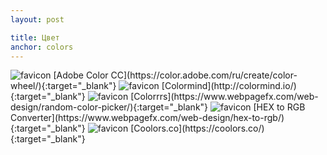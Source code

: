 ```yaml
---
layout: post

title: Цвет
anchor: colors
---
```


<img src="https://color.adobe.com/colorfavicon.ico?v=2" alt="favicon"/>
[Adobe Color CC](https://color.adobe.com/ru/create/color-wheel/){:target="_blank"}    

<img src="http://colormind.io/favicon16.gif" alt="favicon"/>
[Colormind](http://colormind.io/){:target="_blank"}    

<img src="https://www.webpagefx.com/web-design/random-color-picker/static/images/favicon.png" alt="favicon"/>
[Colorrrs](https://www.webpagefx.com/web-design/random-color-picker/){:target="_blank"}    

<img src="https://www.webpagefx.com/web-design/random-color-picker/static/images/favicon.png" alt="favicon"/>
[HEX to RGB Converter](https://www.webpagefx.com/web-design/hex-to-rgb/){:target="_blank"}    

<img src="https://coolors.co/assets/images/favicon.png" alt="favicon"/>
[Coolors.co](https://coolors.co/){:target="_blank"}    
